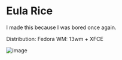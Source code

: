 # Eula Rice

I made this because I was bored once again.

Distribution: Fedora
WM: 13wm + XFCE

![image](https://user-images.githubusercontent.com/79361847/199357853-e52339ec-9679-4475-913d-90abe912011b.png)
